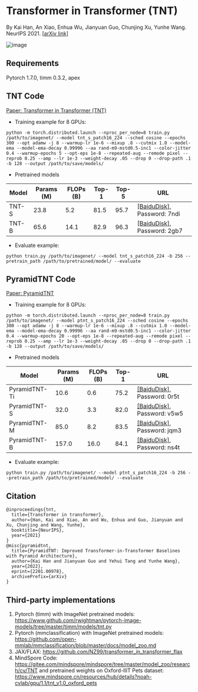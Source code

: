# Transformer in Transformer (TNT)
By Kai Han, An Xiao, Enhua Wu, Jianyuan Guo, Chunjing Xu, Yunhe Wang. NeurIPS 2021. [[arXiv link]](https://arxiv.org/abs/2103.00112)

![image](https://user-images.githubusercontent.com/9500784/122160150-ff1bca80-cea1-11eb-9329-be5031bad78e.png)

## Requirements
Pytorch 1.7.0,
timm 0.3.2,
apex

## TNT Code
[Paper: Transformer in Transformer (TNT)](https://arxiv.org/abs/2103.00112)

- Training example for 8 GPUs:
```
python -m torch.distributed.launch --nproc_per_node=8 train.py /path/to/imagenet/ --model tnt_s_patch16_224 --sched cosine --epochs 300 --opt adamw -j 8 --warmup-lr 1e-6 --mixup .8 --cutmix 1.0 --model-ema --model-ema-decay 0.99996 --aa rand-m9-mstd0.5-inc1 --color-jitter 0.4 --warmup-epochs 5 --opt-eps 1e-8 --repeated-aug --remode pixel --reprob 0.25 --amp --lr 1e-3 --weight-decay .05 --drop 0 --drop-path .1 -b 128 --output /path/to/save/models/
```

- Pretrained models

|Model|Params (M)|FLOPs (B)|Top-1|Top-5|URL|
|-|-|-|-|-|-|
|TNT-S|23.8|5.2|81.5|95.7|[[BaiduDisk]](https://pan.baidu.com/s/1AwJDWEPl-hqLHfUvqmlqxQ), Password: 7ndi|
|TNT-B|65.6|14.1|82.9|96.3|[[BaiduDisk]](https://pan.baidu.com/s/1_TemN7kvWuYeZohisObQ1w), Password: 2gb7|

- Evaluate example:
```
python train.py /path/to/imagenet/ --model tnt_s_patch16_224 -b 256 --pretrain_path /path/to/pretrained/model/ --evaluate
```

## PyramidTNT Code
[Paper: PyramidTNT](https://arxiv.org/abs/2201.00978)

- Training example for 8 GPUs:
```
python -m torch.distributed.launch --nproc_per_node=8 train.py /path/to/imagenet/ --model ptnt_s_patch16_224 --sched cosine --epochs 300 --opt adamw -j 8 --warmup-lr 1e-6 --mixup .8 --cutmix 1.0 --model-ema --model-ema-decay 0.99996 --aa rand-m9-mstd0.5-inc1 --color-jitter 0.4 --warmup-epochs 20 --opt-eps 1e-8 --repeated-aug --remode pixel --reprob 0.25 --amp --lr 1e-3 --weight-decay .05 --drop 0 --drop-path .1 -b 128 --output /path/to/save/models/
```

- Pretrained models

|Model|Params (M)|FLOPs (B)|Top-1|URL|
|-|-|-|-|-|
|PyramidTNT-Ti|10.6|0.6|75.2|[[BaiduDisk]](https://pan.baidu.com/s/1xm3DSGcAJbvFQm4jmDAlnQ), Password: 0r5t|
|PyramidTNT-S|32.0|3.3|82.0|[[BaiduDisk]](https://pan.baidu.com/s/1xha8x3DTlPq9-KeC6EPPow), Password: v5w5|
|PyramidTNT-M|85.0|8.2|83.5|[[BaiduDisk]](https://pan.baidu.com/s/1B9zkWkrUAETuiyr08ClY-w), Password: jqm3|
|PyramidTNT-B|157.0|16.0|84.1|[[BaiduDisk]](https://pan.baidu.com/s/1tT0mxRrZQx6facYsdPBt0g), Password: ns4t|

- Evaluate example:
```
python train.py /path/to/imagenet/ --model ptnt_s_patch16_224 -b 256 --pretrain_path /path/to/pretrained/model/ --evaluate
```


## Citation
```
@inproceedings{tnt,
  title={Transformer in transformer},
  author={Han, Kai and Xiao, An and Wu, Enhua and Guo, Jianyuan and Xu, Chunjing and Wang, Yunhe},
  booktitle={NeurIPS},
  year={2021}
}
@misc{pyramidtnt,
  title={PyramidTNT: Improved Transformer-in-Transformer Baselines with Pyramid Architecture}, 
  author={Kai Han and Jianyuan Guo and Yehui Tang and Yunhe Wang},
  year={2022},
  eprint={2201.00978},
  archivePrefix={arXiv}
}
```

## Third-party implementations
1. Pytorch (timm) with ImageNet pretrained models: https://www.github.com/rwightman/pytorch-image-models/tree/master/timm/models/tnt.py
2. Pytorch (mmclassification) with ImageNet pretrained models: https://github.com/open-mmlab/mmclassification/blob/master/docs/model_zoo.md
3. JAX/FLAX: https://github.com/NZ99/transformer_in_transformer_flax
4. MindSpore Code: https://gitee.com/mindspore/mindspore/tree/master/model_zoo/research/cv/TNT and pretrained weights on Oxford-IIIT Pets dataset: https://www.mindspore.cn/resources/hub/details?noah-cvlab/gpu/1.1/tnt_v1.0_oxford_pets
